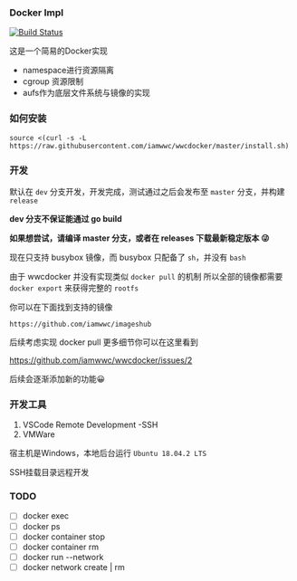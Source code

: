 ### Docker Impl


[![Build Status](https://travis-ci.com/iamwwc/wwcdocker.svg?branch=master)](https://travis-ci.com/iamwwc/wwcdocker)

这是一个简易的Docker实现

- namespace进行资源隔离
- cgroup 资源限制
- aufs作为底层文件系统与镜像的实现

### 如何安装
`source <(curl -s -L https://raw.githubusercontent.com/iamwwc/wwcdocker/master/install.sh)`

### 开发
默认在 `dev` 分支开发，开发完成，测试通过之后会发布至 `master` 分支，并构建 `release`

**dev 分支不保证能通过 go build**

**如果想尝试，请编译 master 分支，或者在 releases 下载最新稳定版本 😜**

现在只支持 busybox 镜像，而 busybox 只配备了 `sh`，并没有 `bash`

由于 wwcdocker 并没有实现类似 `docker pull` 的机制
所以全部的镜像都需要 `docker export` 来获得完整的 `rootfs`

你可以在下面找到支持的镜像

`https://github.com/iamwwc/imageshub`

后续考虑实现 docker pull
更多细节你可以在这里看到

https://github.com/iamwwc/wwcdocker/issues/2

后续会逐渐添加新的功能😀

### 开发工具

1. VSCode Remote Development -SSH
2. VMWare

宿主机是Windows，本地后台运行 `Ubuntu 18.04.2 LTS`

SSH挂载目录远程开发

### TODO

- [ ] docker exec
- [ ] docker ps
- [ ] docker container stop
- [ ] docker container rm
- [ ] docker run --network
- [ ] docker network create | rm